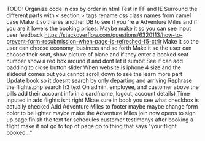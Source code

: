 TODO: 
Organize code in css by order in html Test in FF
and IE Surround the different parts with < section > tags
rename css class names from camel case
Make it so theres another DB to see if you 're a Adventure Miles and if you are it lowers the booking prices.
Maybe make it so you can see input user feedback
https://stackoverflow.com/questions/6320113/how-to-prevent-form-resubmission-when-page-is-refreshed-f5-ctrlr
Make it so the user can choose economy, business and so forth
Make it so the user can choose their seat, show picture of plane and if they enter a booked seat number show a red box around it and dont let it sumbit
See if can add padding to close button slider
When website is iphone 4 size and the slideout comes out you cannot scroll down to see the learn more part
Update book so it doesnt search by only departing and arriving
Rephrase the flights.php search h3 text
On admin, employee, and customer above the pills add their account info in a card(name, logout, account details)
Time inputed in add flights isnt right
Mkae sure in book you see what checkbox is actually checked
Add Adventure Miles to footer maybe
maybe change form color to be lighter maybe
make the Adventure Miles join now opens to sign up page
finish the text for schedules customer testimonys
after booking a flight make it not go to top of page go to thing that says "your flight booked..."